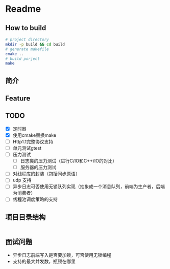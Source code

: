 # Readme

## How to build

``` bash
# project directory 
mkdir -p build && cd build
# generate makefile
cmake ..
# build porject
make 
```

## 简介



## Feature



## TODO
- [x] 定时器
- [x] 使用cmake替换make
- [ ] Http1.1完整协议支持
- [ ] 单元测试gtest
- [ ] 压力测试
  - [ ] 日志类的压力测试（进行C/IO和C++/IO的对比）
  - [ ] 服务器的压力测试
- [ ] 对线程库的封装（包括同步原语）
- [ ] udp 支持
- [ ] 异步日志可否使用无锁队列实现（抽象成一个消息队列，前端为生产者，后端为消费者）
- [ ] 线程池调度策略的支持

## 项目目录结构

```

```

## 面试问题
* 异步日志前端写入是否要加锁，可否使用无锁编程
* 支持的最大并发数，瓶颈在哪里
